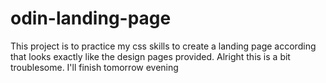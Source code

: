 # odin-landing-page

This project is to practice my css skills to create a landing page according that looks exactly like the design pages provided.
Alright this is a bit troublesome. I'll finish tomorrow evening